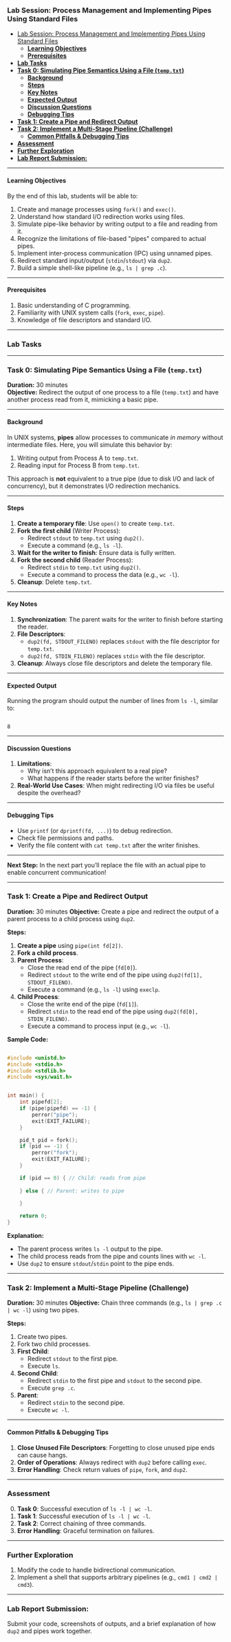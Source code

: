 
### Lab Session: Process Management and Implementing Pipes Using Standard Files
- [Lab Session: Process Management and Implementing Pipes Using Standard Files](#lab-session-process-management-and-implementing-pipes-using-standard-files)
  - [**Learning Objectives**](#learning-objectives)
  - [**Prerequisites**](#prerequisites)
- [**Lab Tasks**](#lab-tasks)
- [**Task 0: Simulating Pipe Semantics Using a File (`temp.txt`)**](#task-0-simulating-pipe-semantics-using-a-file-temptxt)
  - [**Background**](#background)
  - [**Steps**](#steps)
  - [**Key Notes**](#key-notes)
  - [**Expected Output**](#expected-output)
  - [**Discussion Questions**](#discussion-questions)
  - [**Debugging Tips**](#debugging-tips)
- [**Task 1: Create a Pipe and Redirect Output**](#task-1-create-a-pipe-and-redirect-output)
- [**Task 2: Implement a Multi-Stage Pipeline (Challenge)**](#task-2-implement-a-multi-stage-pipeline-challenge)
  - [**Common Pitfalls \& Debugging Tips**](#common-pitfalls--debugging-tips)
- [**Assessment**](#assessment)
- [**Further Exploration**](#further-exploration)
- [**Lab Report Submission:**](#lab-report-submission)

---

#### **Learning Objectives**
By the end of this lab, students will be able to:
1. Create and manage processes using `fork()` and `exec()`.
2. Understand how standard I/O redirection works using files.  
3. Simulate pipe-like behavior by writing output to a file and
reading from it.  
1. Recognize the limitations of file-based "pipes" compared to
actual pipes.  
1. Implement inter-process communication (IPC) using unnamed pipes.
2. Redirect standard input/output (`stdin`/`stdout`) via `dup2`.
3. Build a simple shell-like pipeline (e.g., `ls | grep .c`).


---


#### **Prerequisites**

1. Basic understanding of C programming.
2. Familiarity with UNIX system calls (`fork`, `exec`,  `pipe`).
3. Knowledge of file descriptors and standard I/O.

---


### **Lab Tasks**

---

### **Task 0: Simulating Pipe Semantics Using a File (`temp.txt`)**  
**Duration:** 30 minutes  
**Objective:** Redirect the output of one process to a file
(`temp.txt`) and have another process read from it, mimicking a
basic pipe.  


---


#### **Background**  

In UNIX systems, **pipes** allow processes to communicate *in
memory* without intermediate files. Here, you will simulate this
behavior by:  
1. Writing output from Process A to `temp.txt`.  
2. Reading input for Process B from `temp.txt`.  

This approach is **not** equivalent to a true pipe (due to disk I/O
and lack of concurrency), but it demonstrates I/O redirection
mechanics.  


---

#### **Steps**  
1. **Create a temporary file**: Use `open()` to create `temp.txt`.  
2. **Fork the first child** (Writer Process):  
    - Redirect `stdout` to `temp.txt` using `dup2()`.  
    - Execute a command (e.g., `ls -l`).  
3. **Wait for the writer to finish**: Ensure data is fully
written.  
4. **Fork the second child** (Reader Process):  
    - Redirect `stdin` to `temp.txt` using `dup2()`.  
    - Execute a command to process the data (e.g., `wc -l`).  
5. **Cleanup**: Delete `temp.txt`.  



---


#### **Key Notes**  

1. **Synchronization**: The parent waits for the writer to finish
before starting the reader.  
2. **File Descriptors**:  
    - `dup2(fd, STDOUT_FILENO)` replaces `stdout` with the file descriptor for `temp.txt`.  
    - `dup2(fd, STDIN_FILENO)` replaces `stdin` with the file descriptor.  
3. **Cleanup**: Always close file descriptors and delete the
temporary file.  


---


#### **Expected Output**  

Running the program should output the number of lines from `ls -l`,
similar to:  

```

8

```


---


#### **Discussion Questions**  

1. **Limitations**:  
    - Why isn’t this approach equivalent to a real pipe?  
    - What happens if the reader starts before the writer finishes?  
2. **Real-World Use Cases**: When might redirecting I/O via files be
useful despite the overhead?  


---


#### **Debugging Tips**  

- Use `printf` (or `dprintf(fd, ...)`) to debug redirection.  
- Check file permissions and paths.  
- Verify the file content with `cat temp.txt` after the writer
finishes.  


---


**Next Step:** In the next part you’ll replace the file with an actual
pipe to enable concurrent communication!

---

### **Task 1: Create a Pipe and Redirect Output**
**Duration:** 30 minutes
**Objective:** Create a pipe and redirect the output of a parent
process to a child process using `dup2`.


**Steps:**

1. **Create a pipe** using `pipe(int fd[2])`.
2. **Fork a child process**.
3. **Parent Process**:
    - Close the read end of the pipe (`fd[0]`).
    - Redirect `stdout` to the write end of the pipe using `dup2(fd[1], STDOUT_FILENO)`.
    - Execute a command (e.g., `ls -l`) using `execlp`.
4. **Child Process**:
    - Close the write end of the pipe (`fd[1]`).
    - Redirect `stdin` to the read end of the pipe using `dup2(fd[0], STDIN_FILENO)`.
    - Execute a command to process input (e.g., `wc -l`).

**Sample Code:**

```c

#include <unistd.h>
#include <stdio.h>
#include <stdlib.h>
#include <sys/wait.h>


int main() {
    int pipefd[2];
    if (pipe(pipefd) == -1) {
        perror("pipe");
        exit(EXIT_FAILURE);
    }

    pid_t pid = fork();
    if (pid == -1) {
        perror("fork");
        exit(EXIT_FAILURE);
    }

    if (pid == 0) { // Child: reads from pipe
    
    } else { // Parent: writes to pipe
    
    }

    return 0;
}

```


**Explanation:**

- The parent process writes `ls -l` output to the pipe.
- The child process reads from the pipe and counts lines with `wc
-l`.
- Use `dup2` to ensure `stdout`/`stdin` point to the pipe ends.

---


### **Task 2: Implement a Multi-Stage Pipeline (Challenge)**
**Duration:** 30 minutes
**Objective:** Chain three commands (e.g., `ls | grep .c | wc -l`)
using two pipes.


**Steps:**

1. Create two pipes.
2. Fork two child processes.
3. **First Child**:
    - Redirect `stdout` to the first pipe.
    - Execute `ls`.
4. **Second Child**:
    - Redirect `stdin` to the first pipe and `stdout` to the second pipe.
    - Execute `grep .c`.
5. **Parent**:
    - Redirect `stdin` to the second pipe.
    - Execute `wc -l`.



---


#### **Common Pitfalls & Debugging Tips**

1. **Close Unused File Descriptors**: Forgetting to close unused
pipe ends can cause hangs.
2. **Order of Operations**: Always redirect with `dup2` before
calling `exec`.
3. **Error Handling**: Check return values of `pipe`, `fork`, and
`dup2`.


---


### **Assessment**
0. **Task 0**: Successful execution of `ls -l | wc -l`.
1. **Task 1**: Successful execution of `ls -l | wc -l`.
2. **Task 2**: Correct chaining of three commands.
3. **Error Handling**: Graceful termination on failures.


---


### **Further Exploration**

1. Modify the code to handle bidirectional communication.
2. Implement a shell that supports arbitrary pipelines (e.g., `cmd1
| cmd2 | cmd3`).

---


### **Lab Report Submission:**  
Submit your code, screenshots of outputs, and a brief explanation of
how `dup2` and pipes work together.
